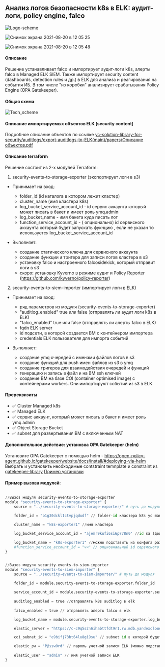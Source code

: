 ## Анализ логов безопасности k8s в ELK: аудит-логи, policy engine, falco 

![Logo-scheme](https://user-images.githubusercontent.com/85429798/130331398-27cc1d8f-0b2c-4c1d-9be5-b1186116b618.png)

![Снимок экрана 2021-08-20 в 12 05 25](https://user-images.githubusercontent.com/85429798/130331405-26a909ae-0171-47b2-93a2-c656632d262c.png)

![Снимок экрана 2021-08-20 в 12 05 48](https://user-images.githubusercontent.com/85429798/130331411-cf016471-ad7b-49d6-870a-f13f07ba79b5.png)


#### Описание 
Решение устанавливает falco и импортирует аудит-логи k8s, алерты falco в Managed ELK SIEM. Также импортирует security content (dashboards, detection rules и др.) в ELK для анализа и реагирования на события ИБ. В том числе "из коробки" анализирует срабатывания Policy Engine (OPA Gatekeeper).

#### Общая схема 

![Tech_scheme](https://user-images.githubusercontent.com/85429798/130331922-3ca923cd-f1a1-4555-87fb-71160e925b82.png)


#### Описание импортируемых объектов ELK (security content)
Подробное описание объектов по ссылке [yc-solution-library-for-security/auditlogs/export-auditlogs-to-ELK(main)/papers/Описание объектов.pdf](https://github.com/yandex-cloud/yc-solution-library-for-security/tree/master/auditlogs/export-auditlogs-to-ELK(main)/papers)

#### Описание terraform 

Решение состоит из 2-х модулей Terraform:
1) security-events-to-storage-exporter (экспортирует логи в s3)
- Принимает на вход: 
    - folder_id (id каталога в котором лежит кластер)
	- cluster_name (имя кластера k8s)
	- log_bucket_service_account_id - id сервис аккаунта который может писать в бакет и имеет роль ymq.admin
	- log_bucket_name - имя бакета куда писать лог
	- function_service_account_id - ( опционально) id сервисного аккаунта который будет запускать фукнцию , если не указан то используется log_bucket_service_account_id

- Выполняет: 
	- создание статического ключа для сервисного аккаунта
	- создание функции и тригера для записи логов кластера в s3
	- установку falco и настроенного falcosidekick, который отправит логи в s3
	- скоро: установку Kyverno в режиме аудит и Policy Reporter (https://github.com/kyverno/policy-reporter)

2) security-events-to-siem-importer (импортирует логи в ELK)
- Принимает на вход: 
    - ряд параметров из модуля (security-events-to-storage-exporter)
    - "auditlog_enabled" true или false (отправлять ли аудит логи k8s в ELK)
    - "falco_enabled" true или false (отправлять ли алерты falco в ELK)
    - fqdn ELK server
    - id подсети, в которой создается ВМ с контейнером импортера
    - credentials ELK пользователя для импорта событий

- Выполняет: 
	- создание ymq очередей с именами файлов логов в s3
    - создание функций для push имен файлов из s3 в ymq
    - создание тригеров для взаимодействия очередей и функций
    - генерацию и запись в файл и на ВМ ssh ключей
    - создание ВМ на базе COI (container optimised image) с контейнерами workers. Они импортируют событий из s3 в ELK

#### Пререквизиты
- :white_check_mark: Cluster Managed k8s
- :white_check_mark: Managed ELK
- :white_check_mark: сервис аккаунт, который может писать в бакет и имеет роль ymq.admin
- :white_check_mark: Object Storage Bucket 
- :white_check_mark: subnet для развертывания ВМ с включенным NAT


#### Дополнительное действие: установка OPA Gatekeeper (helm)
Установите OPA Gatekeeper с помощью helm - https://open-policy-agent.github.io/gatekeeper/website/docs/install/#deploying-via-helm
Выбрать и установить необходимые contstraint temnplate и constraint из [gatekeeper-library](https://github.com/open-policy-agent/gatekeeper-library/tree/master/library/pod-security-policy) 
[Пример установки](https://github.com/open-policy-agent/gatekeeper-library#usage)


#### Пример вызова модулей:
```Python

//Вызов модуля security-events-to-storage-exporter
module "security-events-to-storage-exporter" {
    source = "../security-events-to-storage-exporter/" # путь до модуля

    folder_id = "b1g30dckl1ctvpjqdudf" // folder-id кластера k8s yc managed-kubernetes cluster get --id <ID кластера> --format=json | jq  .folder_id

    cluster_name = "k8s-exporter1" //имя кластера

    log_bucket_service_account_id = "ajemr9kufi6si6p778n0" //id sa (должен обладать ролями: ymq.admin, write to bucket)
    
    log_bucket_name = "k8s-exporter1" //можно подставить из конфига развертывания
    #function_service_account_id = "чч" // опциоанальный id сервисного аккаунта который вызывает функции - если не выставлен то функция вызывается от имени log_bucket_service_account_id
}


//Вызов модуля security-events-to-siem-importer
module "security-events-to-siem-importer" {
    source = "../security-events-to-siem-importer/" # путь до модуля

    folder_id = module.security-events-to-storage-exporter.folder_id 
    
    service_account_id = module.security-events-to-storage-exporter.service_account_id
    
    auditlog_enabled = true //отправлять k8s auditlog в elk
    
    falco_enabled = true // отправлять алерты falco в elk 

    log_bucket_name = module.security-events-to-storage-exporter.log_bucket_name

    elastic_server = "https://c-c9q5s2n6ihabttfdt9r1.rw.mdb.yandexcloud.net" // url ELK "https://c-xxx.rw.mdb.yandexcloud.net" (можно подставить из модуля module.yc-managed-elk.elk_fqdn)

    coi_subnet_id = "e9bifj73ht64lu8g19su" // subnet id в которой будет развернута ВМ с контейнером (обязательно включить NAT)

    elastic_pw = "P@ssw0rd" // пароль учетной записи ELK (можно подставить из модуля module.yc-managed-elk.elk-pass)
    
    elastic_user = "admin" // имя учетной записи ELK
}
    
```
